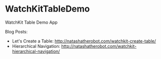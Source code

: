 WatchKitTableDemo
=================

WatchKit Table Demo App

Blog Posts:

* Let's Create a Table: http://natashatherobot.com/watchkit-create-table/
* Hierarchical Navigation: http://natashatherobot.com/watchkit-hierarchical-navigation/ 
